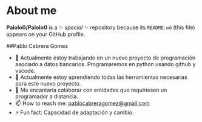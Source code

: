 # About me


**Palolo0/Palolo0** is a ✨ _special_ ✨ repository because its `README.md` (this file) appears on your GitHub profile.

##Pablo Cabrera Gómez
- 🔭 Actualmente estoy trabajando en un nuevo proyecto de programación asociado a datos bancarios. Programaremos en python usando github y vscode.
- 🌱 Actualmente estoy aprendiendo todas las herramientas necesarias para este nuevo proyecto.
- 👯 Me encantaría colaborar con entidades que requiriesen un programador a distancia.
- 📫 How to reach me: pablocabreragomez@gmail.com
- ⚡ Fun fact: Capacidad de adaptación y cambio.

